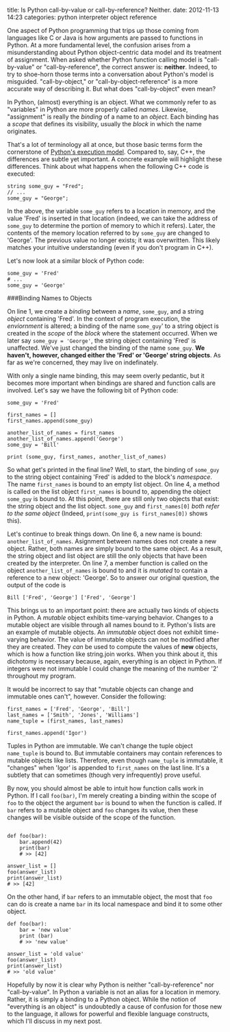 title: Is Python call-by-value or call-by-reference? Neither.
date: 2012-11-13 14:23
categories: python interpreter object reference


One aspect of Python programming that trips up those coming from languages like C or Java is how arguments are passed to functions in Python. At a more fundamental level, the confusion arises from a misunderstanding about Python object-centric data model and its treatment of assignment. When asked whether Python function calling model is "call-by-value" or "call-by-reference", the correct answer is: **neither**. Indeed, to try to shoe-horn those terms into a conversation about Python's model is misguided. "call-by-object," or "call-by-object-reference" is a more accurate way of describing it. But what does "call-by-object" even mean?
<!--more-->

In Python, (almost) everything is an object. What we commonly refer to as "variables" in Python are more properly called *names*. Likewise, "assignment" is really the *binding* of a name to an *object*. Each binding has a *scope* that defines its visibility, usually the *block* in which the name originates.

That's a lot of terminology all at once, but those basic terms form the cornerstone of [Python's execution model](http://docs.python.org/3/reference/executionmodel.html). Compared to, say, C++, the differences are subtle yet important. A concrete example will highlight these differences. Think about what happens when the following C++ code is executed:

~~~~{.cpp}
string some_guy = "Fred";
// ...
some_guy = "George";
~~~~

In the above, the variable ```some_guy``` refers to a location in memory, and the value 'Fred' is inserted in that location (indeed, we can take the address of ```some_guy``` to determine the portion of memory to which it refers). Later, the contents of the memory location referred to by ```some_guy``` are changed to 'George'. The previous value no longer exists; it was overwritten. This likely matches your intuitive understanding (even if you don't program in C++).

Let's now look at a similar block of Python code:

~~~~{.python}
some_guy = 'Fred'
# ...
some_guy = 'George'
~~~~

###Binding Names to Objects

On line 1, we create a *binding* between a *name*, ```some_guy```, and a string *object* containing 'Fred'. In the context of program execution, the *enviornment* is altered; a binding of the name ```some_guy```' to a string object is created in the *scope* of the *block* where the statement occurred. When we later say ```some_guy = 'George'```, the string object containing 'Fred' is unaffected. We've just changed the binding of the name ```some_guy```. **We haven't, however, changed either the 'Fred' or 'George' string objects**. As far as we're concerned, they may live on indefinately.

With only a single name binding, this may seem overly pedantic, but it becomes more important when bindings are shared and function calls are involved. Let's say we have the following bit of Python code:

~~~~{.python}
some_guy = 'Fred'

first_names = []
first_names.append(some_guy)

another_list_of_names = first_names
another_list_of_names.append('George')
some_guy = 'Bill'

print (some_guy, first_names, another_list_of_names)
~~~~

So what get's printed in the final line? Well, to start, the binding of ```some_guy``` to the string object containing 'Fred' is added to the block's *namespace*. The name ```first_names``` is bound to an empty list object. On line 4, a method is called on the list object ```first_names``` is bound to, appending the object ```some_guy``` is bound to. At this point, there are still only two objects that exist: the string object and the list object. ```some_guy``` and ```first_names[0]``` *both refer to the same object* (Indeed, ```print(some_guy is first_names[0])``` shows this).

Let's continue to break things down. On line 6, a new name is bound: ```another_list_of_names```. Asignment between names does not create a new object. Rather, both names are simply bound to the same object. As a result, the string object and list object are still the only objects that have been created by the interpreter. On line 7, a member function is called on the object ```another_list_of_names``` is bound to and it is *mutated* to contain a reference to a new object: 'George'. So to answer our original question, the output of the code is 

    Bill ['Fred', 'George'] ['Fred', 'George']

This brings us to an important point: there are actually two kinds of objects in Python. A *mutable* object exhibits time-varying behavior. Changes to a mutable object are visible through all names bound to it. Python's lists are an example of mutable objects. An *immutable* object does not exhibit time-varying behavior. The value of immutable objects can not be modified after they are created. They *can* be used to compute the values of **new** objects, which is how a function like string.join works. When you think about it, this dichotomy is necessary because, again, everything is an object in Python. If integers were not immutable I could change the meaning of the number '2' throughout my program.

It would be incorrect to say that "mutable objects can change and immutable ones can't", however. Consider the following:

~~~~{.python}
first_names = ['Fred', 'George', 'Bill']
last_names = ['Smith', 'Jones', 'Williams']
name_tuple = (first_names, last_names)

first_names.append('Igor')
~~~~

Tuples in Python are immutable. We can't change the tuple object ```name_tuple``` is bound to. But immutable containers may contain references to mutable objects like lists. Therefore, even though ```name_tuple``` is immutable, it "changes" when 'Igor' is appended to ```first_names``` on the last line. It's a subtlety that can sometimes (though very infrequently) prove useful.

By now, you should almost be able to intuit how function calls work in Python. If I call ```foo(bar)```, I'm merely creating a binding within the scope of ```foo``` to the object the argument ```bar``` is bound to when the function is called. If ```bar``` refers to a mutable object and ```foo``` changes its value, then these changes will be visible outside of the scope of the function.

~~~~{.python}

def foo(bar):
    bar.append(42)
    print(bar)
    # >> [42]

answer_list = []
foo(answer_list)
print(answer_list)
# >> [42]
~~~~

On the other hand, if ```bar``` refers to an immutable object, the most that ```foo``` can do is create a name ```bar``` in its local namespace and bind it to some other object.

~~~~{.python}
def foo(bar):
    bar = 'new value'
    print (bar)
    # >> 'new value'

answer_list = 'old value'
foo(answer_list)
print(answer_list)
# >> 'old value'
~~~~

Hopefully by now it is clear why Python is neither "call-by-reference" nor "call-by-value". In Python a variable is not an alias for a location in memory. Rather, it is simply a binding to a Python object. While the notion of "everything is an object" is undoubtedly a cause of confusion for those new to the language, it allows for powerful and flexible language constructs, which I'll discuss in my next post. 
